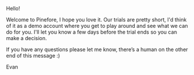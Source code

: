 Hello!

Welcome to Pinefore, I hope you love it. Our trials are pretty short, I'd think of it as a demo account where you get to play around and see what we can do for you. I'll let you know a few days before the trial ends so you can make a decision.

If you have any questions please let me know, there’s a human on the other end of this message :)

Evan
